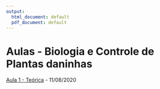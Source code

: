 ```yaml
---
output:
  html_document: default
  pdf_document: default
---
```

# Aulas - Biologia e Controle de Plantas daninhas


[Aula 1 - Teórica](https://htmlpreview.github.io/?https://raw.githubusercontent.com/maxwelco/planta_daninha/master/intro/intro.html) - 11/08/2020

